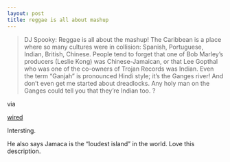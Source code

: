 ```yaml
---
layout: post
title: reggae is all about mashup
---
```


>DJ Spooky: Reggae is all about the mashup! The Caribbean is a place where so many cultures were in collision: Spanish, Portuguese, Indian, British, Chinese. People tend to forget that one of Bob Marley’s producers (Leslie Kong) was Chinese-Jamaican, or that Lee Gopthal who was one of the co-owners of Trojan Records was Indian. Even the term “Ganjah” is pronounced Hindi style; it’s the Ganges river! And don’t even get me started about dreadlocks. Any holy man on the Ganges could tell you that they’re Indian too. ?

via 

[wired](http://www.wired.com/print/entertainment/music/news/2007/07/spooky_QA)

Intersting.

He also says Jamaca is the “loudest island” in the world. Love this description.
